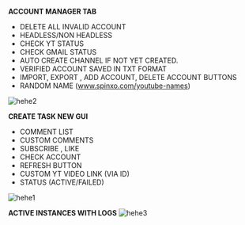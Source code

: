 **ACCOUNT MANAGER TAB**

- DELETE ALL INVALID ACCOUNT
- HEADLESS/NON HEADLESS
- CHECK YT STATUS
- CHECK GMAIL STATUS
- AUTO CREATE CHANNEL IF NOT YET CREATED.
- VERIFIED ACCOUNT SAVED IN TXT FORMAT
- IMPORT, EXPORT , ADD ACCOUNT, DELETE ACCOUNT BUTTONS 
- RANDOM NAME (www.spinxo.com/youtube-names)
  
![hehe2](https://github.com/user-attachments/assets/06851b03-3a7b-428d-a091-40e24abfc377)


**CREATE TASK NEW GUI**
- COMMENT LIST
- CUSTOM COMMENTS
- SUBSCRIBE , LIKE
- CHECK ACCOUNT
- REFRESH BUTTON
- CUSTOM YT VIDEO LINK (VIA ID)
- STATUS (ACTIVE/FAILED)
  
![hehe1](https://github.com/user-attachments/assets/75e7953c-8bed-47aa-bc9b-e475ef82fd06)

**ACTIVE INSTANCES WITH LOGS**
![hehe3](https://github.com/user-attachments/assets/0068e2ce-0c82-451b-8ada-72af529b564b)



